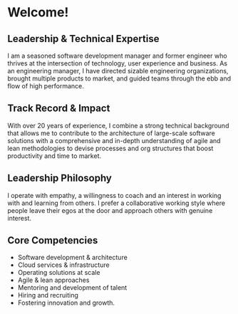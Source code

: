# Welcome!

## Leadership & Technical Expertise
I am a seasoned software development manager and former engineer who thrives at the intersection of technology, user experience and business. As an engineering manager, I have directed sizable engineering organizations, brought multiple products to market, and guided teams through the ebb and flow of high performance.

## Track Record & Impact
With over 20 years of experience, I combine a strong technical background that allows me to contribute to the architecture of large-scale software solutions with a comprehensive and in-depth understanding of agile and lean methodologies to devise processes and org structures that boost productivity and time to market.

## Leadership Philosophy
I operate with empathy, a willingness to coach and an interest in working with and learning from others. I prefer a collaborative working style where people leave their egos at the door and approach others with genuine interest.

## Core Competencies
- Software development & architecture
- Cloud services & infrastructure
- Operating solutions at scale
- Agile & lean approaches
- Mentoring and development of talent
- Hiring and recruiting
- Fostering innovation and growth.
